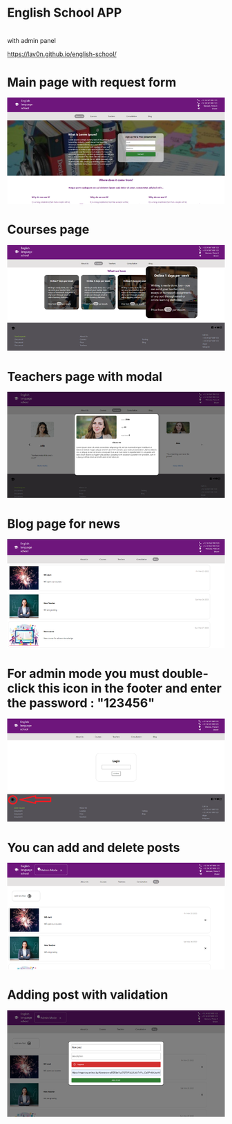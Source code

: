 # English School APP
#
with admin panel

https://lav0n.github.io/english-school/

# Main page with request form 

![](https://github.com/LaV0n/english-school/blob/master/src/assets/image/Screenshot_1.png)
#
# Courses page

![](https://github.com/LaV0n/english-school/blob/master/src/assets/image/Screenshot_2.png)
#
# Teachers page with modal

![](https://github.com/LaV0n/english-school/blob/master/src/assets/image/Screenshot_3.png)
#
# Blog page for news

![](https://github.com/LaV0n/english-school/blob/master/src/assets/image/Screenshot_4.png)
#
# For admin mode you must double-click this icon in the footer and enter the password : "123456" 

![](https://github.com/LaV0n/english-school/blob/master/src/assets/image/Screenshot_5.png)
#
# You can add and delete posts

![](https://github.com/LaV0n/english-school/blob/master/src/assets/image/Screenshot_6.png)
#
# Adding post with validation

![](https://github.com/LaV0n/english-school/blob/master/src/assets/image/Screenshot_7.png)
